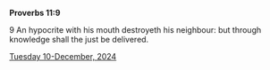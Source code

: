 **Proverbs 11:9**

9 An hypocrite with his mouth destroyeth his neighbour: but through knowledge shall the just be delivered.

[Tuesday 10-December, 2024](https://getbible.net/kjv/Proverbs/11/9)
